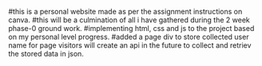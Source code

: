 #this is a personal website made as per the assignment instructions on canva. 
#this will be a culmination of all i have gathered during the 2 week phase-0 ground work.
#implementing html, css and js to the project based on my personal level progress.
#added a page div to store collected user name for page visitors will create an api in the future to collect and retriev the stored data in json.